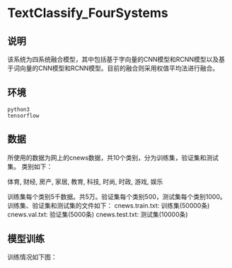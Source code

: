 # TextClassify_FourSystems
## 说明
该系统为四系统融合模型，其中包括基于字向量的CNN模型和RCNN模型以及基于词向量的CNN模型和RCNN模型。目前的融合则采用权值平均法进行融合。

## 环境
    python3
    tensorflow

## 数据
所使用的数据为网上的cnews数据，共10个类别，分为训练集，验证集和测试集。 类别如下：

体育, 财经, 房产, 家居, 教育, 科技, 时尚, 时政, 游戏, 娱乐

训练集每个类别5千数据。共5万。验证集每个类别500，测试集每个类别1000。 训练集、验证集和测试集的文件如下：
    cnews.train.txt: 训练集(50000条)
    cnews.val.txt: 验证集(5000条)
    cnews.test.txt: 测试集(10000条)

## 模型训练
训练情况如下图：

